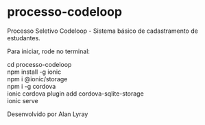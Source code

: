 # processo-codeloop
Processo Seletivo Codeloop - Sistema básico de cadastramento de estudantes.

Para iniciar, rode no terminal:

cd processo-codeloop </br>
npm install -g ionic </br>
npm i @ionic/storage </br>
npm i -g cordova </br>
ionic cordova plugin add cordova-sqlite-storage </br>
ionic serve


Desenvolvido por Alan Lyray

